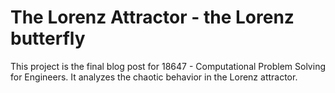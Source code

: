 # The Lorenz Attractor - the Lorenz butterfly
This project is the final blog post for 18647 - Computational Problem Solving for Engineers. 
It analyzes the chaotic behavior in the Lorenz attractor.
